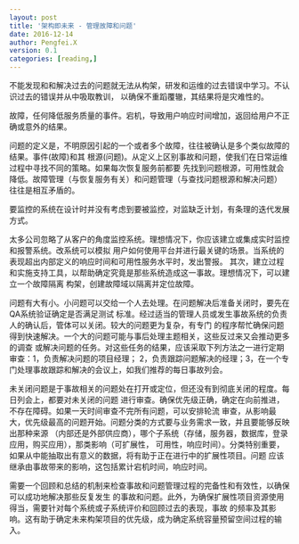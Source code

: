 ```yaml
---
layout: post
title: '架构即未来 - 管理故障和问题'
date: 2016-12-14
author: Pengfei.X
version: 0.1
categories: [reading,]
---
```


不能发现和和解决过去的问题就无法从构架，研发和运维的过去错误中学习。不认识过去的错误并从中吸取教训，
以确保不重蹈覆辙，其结果将是灾难性的。

故障，任何降低服务质量的事件。宕机，导致用户响应时间增加，返回给用户不正确或意外的结果。

问题的定义是，不明原因引起的一个或者多个故障，往往被确认是多个类似故障的结果。事件(故障)和其
根源(问题)。从定义上区别事故和问题，使我们在日常运维过程中寻找不同的策略。如果每次恢复服务前都要
先找到问题根源，可用性就会降低。故障管理（与恢复服务有关）和问题管理（与查找问题根源和解决问题）
往往是相互矛盾的。

要监控的系统在设计时并没有考虑到要被监控，对监缺乏计划，有条理的迭代发展方式。

太多公司忽略了从客户的角度监控系统。理想情况下，你应该建立或集成实时监控和报警系统。改系统可以模拟
用户如何使用平台并进行最关键的场景。当系统的表现超出内部定义的响应时间和可用性服务水平时，发出警报。
其次，建立过程和实施支持工具，以帮助确定究竟是那些系统造成这一事故。理想情况下，可以建立一个故障隔离
构架，创建故障域以隔离并定位故障。

问题有大有小。小问题可以交给一个人去处理。在问题解决后准备关闭时，要先在QA系统验证确定是否满足测试
标准。经过适当的管理人员或发生事故系统的负责人的确认后，管体可以关闭。较大的问题更为复杂，有专门
的程序帮忙确保问题得到快速解决。一个大的问题可能与事后处理主题相关，这些反过来又会推动更多的调查
或解决问题的任务。对这些任务的结果，应该采取下列方法之一进行定期审查：1，负责解决问题的项目经理；
2，负责跟踪问题解决的经理；3，在一个专门处理事故跟踪和解决的会议上，如我们推荐的每日事故列会。

未关闭问题是于事故相关的问题处在打开或定位，但还没有到彻底关闭的程度。每日列会上，都要对未关闭的问题
进行审查。确保优先级正确，确定在向前推进，不存在障碍。如果一天时间审查不完所有问题，可以安排轮流
审查，从影响最大，优先级最高的问题开始。问题分类的方式要与业务需求一致，并且要能够反映出那种来源
（内部还是外部供应商），哪个子系统（存储，服务器，数据库，登录应用，购买应用），那类影响（可扩展性，
可用性，响应时间）。分类特别重要，如果从中能抽取出有意义的数据，将有助于正在进行中的扩展性项目。问题
应该继承由事故带来的影响，这包括累计宕机时间，响应时间。

需要一个回顾和总结的机制来检查事故和问题管理过程的完备性和有效性，以确保可以成功地解决那些反复发生
的事故和问题。此外，为确保扩展性项目资源使用得当，需要针对每个系统或子系统评价和回顾过去的表现，事故
的频率及其影响。这有助于确定未来构架项目的优先级，成为确定系统容量预留空间过程的输入。
